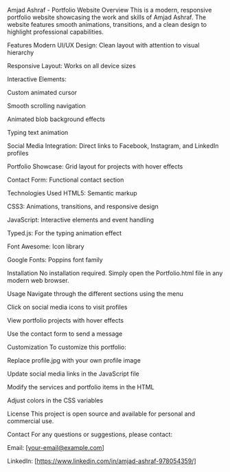 Amjad Ashraf - Portfolio Website
Overview
This is a modern, responsive portfolio website showcasing the work and skills of Amjad Ashraf. The website features smooth animations, transitions, and a clean design to highlight professional capabilities.

Features
Modern UI/UX Design: Clean layout with attention to visual hierarchy

Responsive Layout: Works on all device sizes

Interactive Elements:

Custom animated cursor

Smooth scrolling navigation

Animated blob background effects

Typing text animation

Social Media Integration: Direct links to Facebook, Instagram, and LinkedIn profiles

Portfolio Showcase: Grid layout for projects with hover effects

Contact Form: Functional contact section

Technologies Used
HTML5: Semantic markup

CSS3: Animations, transitions, and responsive design

JavaScript: Interactive elements and event handling

Typed.js: For the typing animation effect

Font Awesome: Icon library

Google Fonts: Poppins font family

Installation
No installation required. Simply open the Portfolio.html file in any modern web browser.

Usage
Navigate through the different sections using the menu

Click on social media icons to visit profiles

View portfolio projects with hover effects

Use the contact form to send a message

Customization
To customize this portfolio:

Replace profile.jpg with your own profile image

Update social media links in the JavaScript file

Modify the services and portfolio items in the HTML

Adjust colors in the CSS variables

License
This project is open source and available for personal and commercial use.

Contact
For any questions or suggestions, please contact:

Email: [your-email@example.com]

LinkedIn: [https://www.linkedin.com/in/amjad-ashraf-978054359/]
